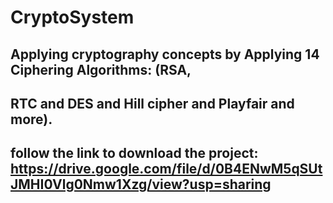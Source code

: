 # CryptoSystem

## Applying cryptography concepts by Applying 14 Ciphering Algorithms: (RSA,
## RTC and DES and Hill cipher and Playfair and more).
## follow the link to download the project: https://drive.google.com/file/d/0B4ENwM5qSUtJMHI0Vlg0Nmw1Xzg/view?usp=sharing

